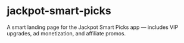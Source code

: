 # jackpot-smart-picks
A smart landing page for the Jackpot Smart Picks app — includes VIP upgrades, ad monetization, and affiliate promos. 
